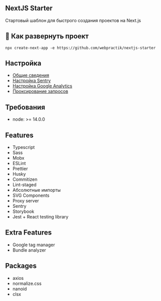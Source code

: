## NextJS Starter

Стартовый шаблон для быстрого создания проектов на Next.js

## 🚀 Как развернуть проект

```
npx create-next-app -e https://github.com/webpractik/nextjs-starter
```

## Настройка
- [Общие сведения](docs/settings.md)
- [Настройка Sentry](docs/sentry.md)
- [Настройка Google Analytics](docs/gtag.md)
- [Проксирование запросов](docs/proxy.md)

## Требования
- node: >= 14.0.0

## Features
- Typescript
- Sass
- Mobx
- ESLint
- Prettier
- Husky
- Commitizen
- Lint-staged
- Абсолютные импорты
- SVG Components
- Proxy server
- Sentry
- Storybook
- Jest + React testing library

## Extra Features
- Google tag manager
- Bundle analyzer

## Packages
- axios
- normalize.css
- nanoid
- clsx
